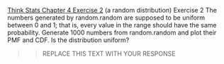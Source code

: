 [Think Stats Chapter 4 Exercise 2](http://greenteapress.com/thinkstats2/html/thinkstats2005.html#toc41) (a random distribution)
Exercise 2   The numbers generated by random.random are supposed to be uniform between 0 and 1; that is, every value in the range should have the same probability. Generate 1000 numbers from random.random and plot their PMF and CDF. Is the distribution uniform?


>> REPLACE THIS TEXT WITH YOUR RESPONSE
